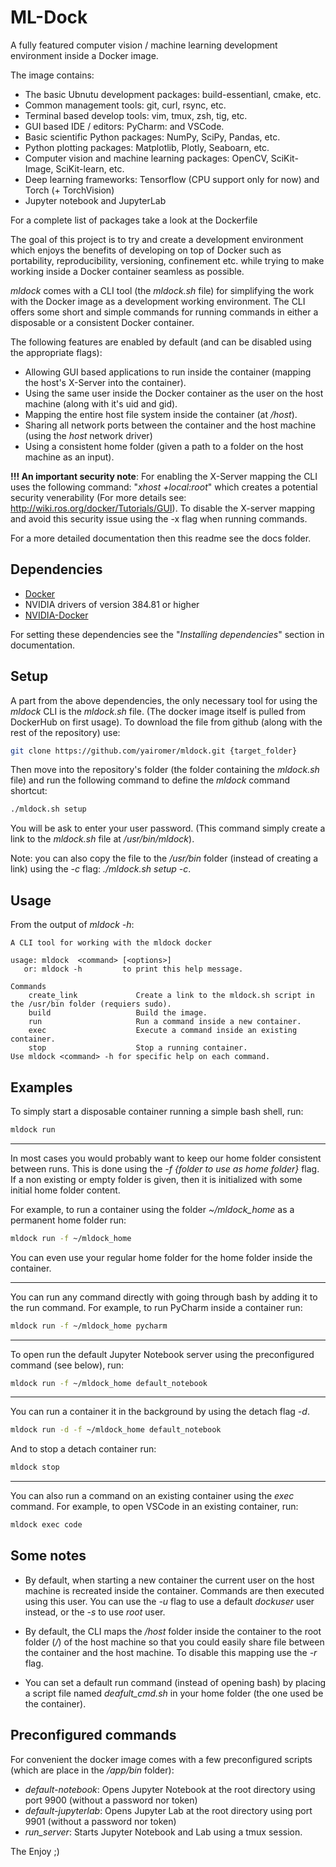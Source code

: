 # ML-Dock

A fully featured computer vision / machine learning development environment inside a Docker image.

The image contains:
- The basic Ubnutu development packages: build-essentianl, cmake, etc.
- Common management tools: git, curl, rsync, etc.
- Terminal based develop tools: vim, tmux, zsh, tig, etc.
- GUI based IDE / editors: PyCharm: and VSCode.
- Basic scientific Python packages: NumPy, SciPy, Pandas, etc.
- Python plotting packages: Matplotlib, Plotly, Seaboarn, etc.
- Computer vision and machine learning packages: OpenCV, SciKit-Image, SciKit-learn, etc.
- Deep learning frameworks: Tensorflow (CPU support only for now) and Torch (+ TorchVision)
- Jupyter notebook and JupyterLab

For a complete list of packages take a look at the Dockerfile

The goal of this project is to try and create a development environment which enjoys the benefits of developing
on top of Docker such as portability, reproducibility, versioning, confinement etc. while trying to make
working inside a Docker container seamless as possible.

*mldock* comes with a CLI tool (the *mldock.sh* file) for simplifying the work with the Docker image as a development
working environment. The CLI offers some short and simple commands for running commands in either a disposable or a 
consistent Docker container. 

The following features are enabled by default (and can be disabled using the appropriate flags):
- Allowing GUI based applications to run inside the container (mapping the host's X-Server into the container).
- Using the same user inside the Docker container as the user on the host machine (along with it's uid and gid).
- Mapping the entire host file system inside the container (at */host*).
- Sharing all network ports between the container and the host machine (using the *host* network driver)
- Using a consistent home folder (given a path to a folder on the host machine as an input).

**!!! An important security note**: For enabling the X-Server mapping the CLI uses the following command:
"*xhost +local:root*" which creates a potential security venerability (For more details see:
http://wiki.ros.org/docker/Tutorials/GUI). To disable the X-server mapping and avoid this security issue 
using the -x flag when running commands.

For a more detailed documentation then this readme see the docs folder.

## Dependencies
- [Docker](https://www.docker.com/)
- NVIDIA drivers of version 384.81 or higher
- [NVIDIA-Docker](https://github.com/NVIDIA/nvidia-docker)

For setting these dependencies see the "*Installing dependencies*" section in documentation.

## Setup
A part from the above dependencies, the only necessary tool for using the *mldock* CLI is the *mldock.sh* file.
(The docker image itself is pulled from DockerHub on first usage). To download the file from github (along with
the rest of the repository) use:
``` bash
git clone https://github.com/yairomer/mldock.git {target_folder}
```

Then move into the repository's folder (the folder containing the *mldock.sh* file) and run the following command 
to define the *mldock* command shortcut:
```bash
./mldock.sh setup
```
You will be ask to enter your user password.
(This command simply create a link to the *mldock.sh* file at */usr/bin/mldock*).

Note: you can also copy the file to the */usr/bin* folder (instead of creating a link) using the *-c* flag: *./mldock.sh setup -c*.

## Usage
From the output of *mldock -h*:
```
A CLI tool for working with the mldock docker

usage: mldock  <command> [<options>]
   or: mldock -h         to print this help message.

Commands
    create_link             Create a link to the mldock.sh script in the /usr/bin folder (requiers sudo).
    build                   Build the image.
    run                     Run a command inside a new container.
    exec                    Execute a command inside an existing container.
    stop                    Stop a running container.
Use mldock <command> -h for specific help on each command.
```

## Examples
To simply start a disposable container running a simple bash shell, run:
```bash
mldock run
```

---

In most cases you would probably want to keep our home folder consistent between runs. This is done using the
*-f {folder to use as home folder}* flag. If a non existing or empty folder is given, then it is initialized with
some initial home folder content. 

For example, to run a container using the folder *~/mldock_home* as a permanent home folder run:
```bash
mldock run -f ~/mldock_home
```
You can even use your regular home folder for the home folder inside the container.

---

You can run any command directly with going through bash by adding it to the run command. For example, to 
run PyCharm inside a container run:
```bash
mldock run -f ~/mldock_home pycharm
```

---

To open run the default Jupyter Notebook server using the preconfigured command (see below), run:
```bash
mldock run -f ~/mldock_home default_notebook
```

---

You can run a container it in the background by using the detach flag *-d*.
```bash
mldock run -d -f ~/mldock_home default_notebook
```

And to stop a detach container run:
```bash
mldock stop
```

---

You can also run a command on an existing container using the *exec* command.  For example, to open VSCode 
in an existing container, run:
```bash
mldock exec code
```

## Some notes
- By default, when starting a new container the current user on the host machine is recreated inside the container. 
Commands are then executed using this user. You can use the *-u* flag to use a default *dockuser* user instead, or 
the *-s* to use *root* user.

- By default, the CLI maps the */host* folder inside the container to the root folder (*/*) of the host
machine so that you could easily share file between the container and the host machine. To disable this mapping
use the *-r* flag.

- You can set a default run command (instead of opening bash) by placing a script file named *deafult_cmd.sh*
in your home folder (the one used be the container).


## Preconfigured commands
For convenient the docker image comes with a few preconfigured scripts (which are place in the */app/bin* folder):
- *default-notebook*: Opens Jupyter Notebook at the root directory using port 9900 (without a password nor token)
- *default-jupyterlab*: Opens Jupyter Lab at the root directory using port 9901 (without a password nor token)
- *run_server*: Starts Jupyter Notebook and Lab using a tmux session.


The Enjoy ;)
